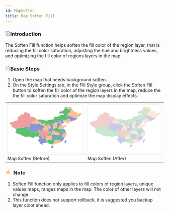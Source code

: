 ```yaml
---
id: MapSoften
title: Map Soften Fill
---
```

### ![](../../img/read.gif)Introduction

The Soften Fill function helps soften the fill color of the region layer, that is reducing the fill color saturation, adjusting the hue and brightness values, and optimizing the fill color of regions layers in the map.

### ![](../../img/read.gif)Basic Steps

  1. Open the map that needs background soften.
  2. On the Style Settings tab, in the Fill Style group, click the Soften Fill button to soften the fill color of the region layers in the map, reduce the the fill color saturation and optimize the map display effects.

![](img-en/MapSoften.png) | ![](img-en/MapSoften1.png)  
---|---  
Map Soften (Before) | Map Soften (After)  

### ![](../../img/note.png) Note

  1. Soften Fill function only applies to fill colors of region layers, unique values maps, ranges maps in the map. The color of other layers will not change.
  2. This function does not support rollback, it is suggested you backup layer color ahead.